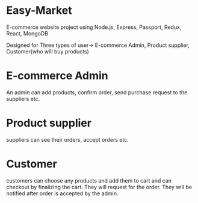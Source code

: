 # Easy-Market
E-commerce website project using Node.js, Express, Passport, Redux, React, MongoDB 

Designed for Three types of user-> E-commerce Admin, Product supplier, Customer(who will buy products)

# E-commerce Admin
An admin can add products, confirm order, send purchase request to the suppliers etc.

# Product supplier
suppliers can see their orders, accept orders etc.

# Customer
customers can choose any products and add them to cart and can checkout by finalizing the cart. They will request for the order. They will be notified after order is accepted by the admin.
